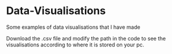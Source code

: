 # Data-Visualisations
Some examples of data visualisations that I have made

Download the .csv file and modify the path in the code to see the visualisations according to where it is stored on your pc.
